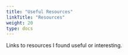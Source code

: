 ```yaml
---
title: "Useful Resources"
linkTitle: "Resources"
weight: 20
type: docs
---
```

Links to resources I found useful or interesting.
